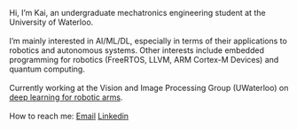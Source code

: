 Hi, I’m Kai, an undergraduate mechatronics engineering student at the University of Waterloo. </br>
</br>
I’m mainly interested in AI/ML/DL, especially in terms of their applications to robotics and autonomous systems. Other interests include embedded programming for robotics (FreeRTOS, LLVM, ARM Cortex-M Devices) and quantum computing. </br>
</br>
Currently working at the Vision and Image Processing Group (UWaterloo) on [deep learning for robotic arms](https://flairop.com/). </br>
</br>
How to reach me:
[Email](k78ma@uwaterloo.ca)
[Linkedin](https://www.linkedin.com/in/k78ma/)


<!---
k78ma/k78ma is a ✨ special ✨ repository because its `README.md` (this file) appears on your GitHub profile.
You can click the Preview link to take a look at your changes.
--->
